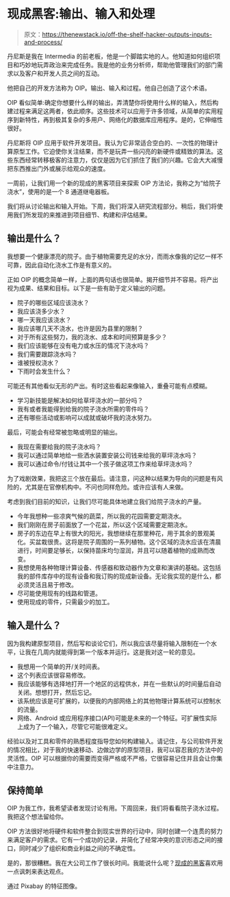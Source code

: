 # 现成黑客:输出、输入和处理

> 原文：<https://thenewstack.io/off-the-shelf-hacker-outputs-inputs-and-process/>

丹尼斯是我在 Intermedia 的前老板，他是一个脚踏实地的人。他知道如何组织项目和巧妙地玩弄政治来完成任务。我是他的业务分析师，帮助他管理我们的部门需求以及客户和开发人员之间的互动。

他把自己的开发方法称为 OIP。输出、输入和过程。他自己创造了这个术语。

OIP 看似简单:确定你想要什么样的输出，弄清楚你将使用什么样的输入，然后构建过程来满足这两者，依此顺序。这些技术可以应用于许多领域，从简单的实用程序到新特性，再到极其复杂的多用户、网络化的数据库应用程序。是的，它伸缩性很好。

丹尼斯将 OIP 应用于软件开发项目。我认为它非常适合空白的、一次性的物理计算原型工作。它迫使你关注结果，而不是玩弄一些闪亮的新硬件或精致的算法。这些东西经常转移极客的注意力，仅仅是因为它们抓住了我们的兴趣。它会大大减慢把东西推出门外或展示给观众的速度。

一周前，让我们用一个新的现成的黑客项目来探索 OIP 方法论，我称之为“给院子浇水”，使用的是一个 8 通道继电器板。

我们将从讨论输出和输入开始。下周，我们将深入研究流程部分。稍后，我们将使用我们所发现的来推进到项目细节、构建和评估结果。

## 输出是什么？

我想要一个健康漂亮的院子。由于植物需要充足的水分，而雨水像我的记忆一样不可靠，因此自动化浇水工作是有意义的。

正如 OIP 的概念简单一样，上面的两句话也很简单。揭开细节并不容易。将产出视为成果、结果和目标。以下是一些有助于定义输出的问题。

*   院子的哪些区域应该浇水？
*   我应该浇多少水？
*   哪一天我应该浇水？
*   我应该哪几天不浇水，也许是因为县里的限制？
*   对于所有这些努力，我的浇水、成本和时间预算是多少？
*   我们应该能够在没有电力或水压的情况下浇水吗？
*   我们需要跟踪浇水吗？
*   谁被授权浇水？
*   下雨时会发生什么？

可能还有其他看似无形的产出。有时这些看起来像输入，重叠可能有点模糊。

*   学习新技能是解决如何给草坪浇水的一部分吗？
*   我有或者我能得到给我的院子浇水所需的零件吗？
*   还有哪些活动或影响可以成就或破坏我的浇水努力。

最后，可能会有经常被忽略或明显的输出。

*   我现在需要给我的院子浇水吗？
*   我可以通过简单地给一些洒水装置安装公司钱来给我的草坪浇水吗？
*   我可以通过命令/付钱让其中一个孩子做这项工作来给草坪浇水吗？

为了戏剧效果，我把这三个放在最后。请注意，问这种以结果为导向的问题是有风险的，尤其是在官僚机构中。不问也同样危险。或许应该有人来做。

考虑到我们目前的知识，让我们尽可能具体地建立我们给院子浇水的产量。

*   今年我想种一些凉爽气候的蔬菜，所以我的花园需要定期浇水。
*   我们刚刚在房子前面放了一个花盆，所以这个区域需要定期浇水。
*   房子的东边在早上有很大的阳光，我想继续在那里种花，用于其余的景观美化。买盆栽很贵。这将是院子周围的一系列植物。这个区域的浇水应该在清晨进行，时间要足够长，以保持苗床均匀湿润，并且可以随着植物的成熟而改变。
*   我想使用各种物理计算设备、传感器和致动器作为文章和演讲的基础。这包括我的部件库存中的现有设备和我订购的现成新设备。无论我实现的是什么，都必须灵活且易于修改。
*   尽可能使用现有的线路和管道。
*   使用现成的零件，只需最少的加工。

## 输入是什么？

因为我构建原型项目，然后写和谈论它们，所以我应该尽量将输入限制在一个水平，让我在几周内就能得到第一个版本并运行。这是我对这一轮的意见。

*   我想用一个简单的开/关时间表。
*   这个列表应该很容易修改。
*   我应该能够有选择地打开一个地区的远程供水，并在一些默认的时间量后自动关闭。想想打开，然后忘记。
*   该系统应该是可扩展的，以便我的内部网络上的其他物理计算系统可以控制水的流量。
*   网络、Android 或应用程序接口(API)可能是未来的一个特征。可扩展性实际上成为了一个输入，尽管它可能很难定义。

经验以及对工具和零件的熟悉程度指导您如何构建输入。请记住，与公司软件开发的情况相比，对于我的快速移动、边做边学的原型项目，我可以容忍我的方法中的灵活性。OIP 可以根据你的需要而变得严格或不严格，它很容易记住并且会让你集中注意力。

## 保持简单

OIP 为我工作，我希望读者发现讨论有用。下周回来，我们将看看院子浇水过程。我把这个想法留给你。

OIP 方法很好地将硬件和软件整合到现实世界的行动中，同时创建一个连贯的努力来满足客户的需求。它有一个成功的记录，并简化了经常冲突的意识形态之间的接口，同时减少了组织和商业利益之间的不确定性。

是的，那很糟糕。我在大公司工作了很长时间。我能说什么呢？[现成的黑客](https://www.thenewstack.io/tag/Off-The-Shelf-Hacker)喜欢用一点讽刺来表达观点。

通过 Pixabay 的特征图像。

<svg xmlns:xlink="http://www.w3.org/1999/xlink" viewBox="0 0 68 31" version="1.1"><title>Group</title> <desc>Created with Sketch.</desc></svg>